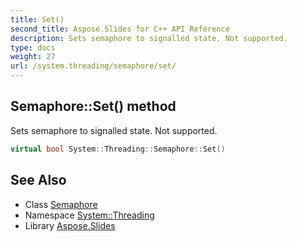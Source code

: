 ```yaml
---
title: Set()
second_title: Aspose.Slides for C++ API Reference
description: Sets semaphore to signalled state. Not supported.
type: docs
weight: 27
url: /system.threading/semaphore/set/
---
```

## Semaphore::Set() method


Sets semaphore to signalled state. Not supported.

```cpp
virtual bool System::Threading::Semaphore::Set()
```

## See Also

* Class [Semaphore](../)
* Namespace [System::Threading](../../)
* Library [Aspose.Slides](../../../)